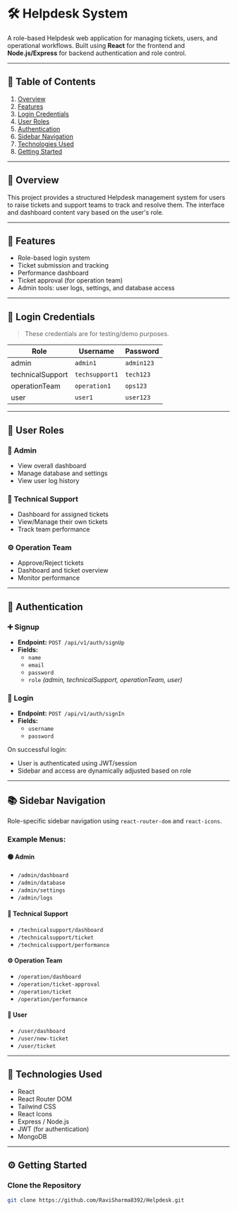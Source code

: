 
# 🛠️ Helpdesk System

A role-based Helpdesk web application for managing tickets, users, and operational workflows. Built using **React** for the frontend and **Node.js/Express** for backend authentication and role control.

---

## 🧾 Table of Contents

1. [Overview](#overview)  
2. [Features](#features)  
3. [Login Credentials](#login-credentials)  
4. [User Roles](#user-roles)  
5. [Authentication](#authentication)  
6. [Sidebar Navigation](#sidebar-navigation)  
7. [Technologies Used](#technologies-used)  
8. [Getting Started](#getting-started)  

---

## 📌 Overview

This project provides a structured Helpdesk management system for users to raise tickets and support teams to track and resolve them. The interface and dashboard content vary based on the user's role.

---

## 🚀 Features

- Role-based login system
- Ticket submission and tracking
- Performance dashboard
- Ticket approval (for operation team)
- Admin tools: user logs, settings, and database access

---

## 🔐 Login Credentials

> These credentials are for testing/demo purposes.

| Role              | Username        | Password   |
|-------------------|------------------|------------|
| admin             | `admin1`         | `admin123` |
|technicalSupport | `techsupport1`   | `tech123`  |
| operationTeam  | `operation1`     | `ops123`   |
| user              | `user1`          | `user123`  |

---

## 👥 User Roles

### 🔹 Admin
- View overall dashboard
- Manage database and settings
- View user log history

### 🧰 Technical Support
- Dashboard for assigned tickets
- View/Manage their own tickets
- Track team performance

### ⚙️ Operation Team
- Approve/Reject tickets
- Dashboard and ticket overview
- Monitor performance


---

## 🔐 Authentication

### ➕ Signup

- **Endpoint:** `POST /api/v1/auth/signUp`
- **Fields:**  
  - `name`  
  - `email`  
  - `password`  
  - `role` *(admin, technicalSupport, operationTeam, user)*

### 🔐 Login

- **Endpoint:** `POST /api/v1/auth/signIn`
- **Fields:**  
  - `username`  
  - `password`

On successful login:
- User is authenticated using JWT/session
- Sidebar and access are dynamically adjusted based on role

---

## 📚 Sidebar Navigation

Role-specific sidebar navigation using `react-router-dom` and `react-icons`.

### Example Menus:

#### 🟢 Admin

- `/admin/dashboard`
- `/admin/database`
- `/admin/settings`
- `/admin/logs`

#### 🔧 Technical Support

- `/technicalsupport/dashboard`
- `/technicalsupport/ticket`
- `/technicalsupport/performance`

#### ⚙️ Operation Team

- `/operation/dashboard`
- `/operation/ticket-approval`
- `/operation/ticket`
- `/operation/performance`

#### 🙋 User

- `/user/dashboard`
- `/user/new-ticket`
- `/user/ticket`

---

## 🧪 Technologies Used

- React  
- React Router DOM  
- Tailwind CSS  
- React Icons  
- Express / Node.js  
- JWT (for authentication)  
- MongoDB 

---

## ⚙️ Getting Started

### Clone the Repository

```bash
git clone https://github.com/RaviSharma8392/Helpdesk.git
